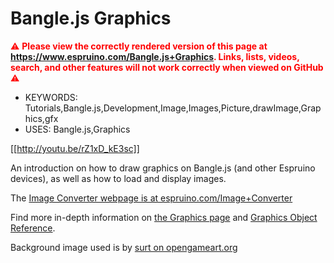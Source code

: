 <!--- Copyright (c) 2020 Gordon Williams, Pur3 Ltd. See the file LICENSE for copying permission. -->
Bangle.js Graphics
==================

<span style="color:red">:warning: **Please view the correctly rendered version of this page at https://www.espruino.com/Bangle.js+Graphics. Links, lists, videos, search, and other features will not work correctly when viewed on GitHub** :warning:</span>

* KEYWORDS: Tutorials,Bangle.js,Development,Image,Images,Picture,drawImage,Graphics,gfx
* USES: Bangle.js,Graphics

[[http://youtu.be/rZ1xD_kE3sc]]

An introduction on how to draw graphics on Bangle.js
(and other Espruino devices), as well as how to load and display
images.

The [Image Converter webpage is at espruino.com/Image+Converter](http://www.espruino.com/Image+Converter)

Find more in-depth information on [the Graphics page](https://www.espruino.com/Graphics)
and [Graphics Object Reference](https://www.espruino.com/Reference#Graphics).

Background image used is by [surt on opengameart.org](https://opengameart.org/content/beastlands)
